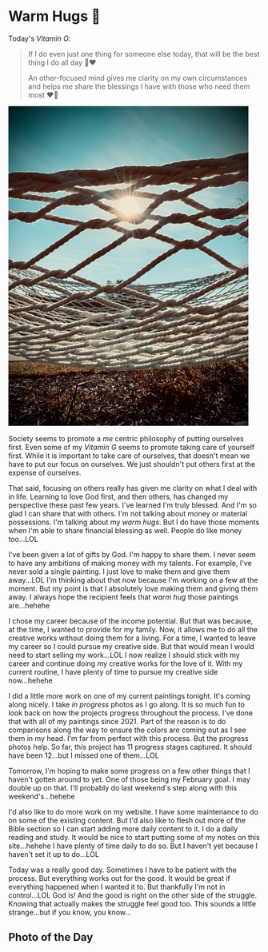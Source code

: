 # Warm Hugs 🤗

Today's *Vitamin G*:

>If I do even just one thing for someone else today, that will be the best thing I do all day 🤗❤️
>
>An other-focused mind gives me clarity on my own circumstances and helps me share the blessings I have with those who need them most ❤️🤗

![Sunbeams through a hammock](./media/IMG_5597.jpeg)

Society seems to promote a *me* centric philosophy of putting ourselves first. Even some of my *Vitamin G* seems to promote taking care of yourself first. While it is important to take care of ourselves, that doesn't mean we have to put our focus on ourselves. We just shouldn't put others first at the expense of ourselves.

That said, focusing on others really has given me clarity on what I deal with in life. Learning to love God first, and then others, has changed my perspective these past few years. I've learned I'm truly blessed. And I'm so glad I can share that with others. I'm not talking about money or material possessions. I'm talking about my *warm hugs*. But I do have those moments when I'm able to share financial blessing as well. People do like money too...LOL

I've been given a lot of gifts by God. I'm happy to share them. I never seem to have any ambitions of making money with my talents. For example, I've never sold a single painting. I just love to make them and give them away...LOL I'm thinking about that now because I'm working on a few at the moment. But my point is that I absolutely love making them and giving them away. I always hope the recipient feels that *warm hug* those paintings are...hehehe

I chose my career because of the income potential. But that was because, at the time, I wanted to provide for my family. Now, it allows me to do all the creative works without doing them for a living. For a time, I wanted to leave my career so I could pursue my creative side. But that would mean I would need to start selling my work...LOL I now realize I should stick with my career and continue doing my creative works for the love of it. With my current routine, I have plenty of time to pursue my creative side now...hehehe

I did a little more work on one of my current paintings tonight. It's coming along nicely. I take *in progress* photos as I go along. It is so much fun to look back on how the projects progress throughout the process. I've done that with all of my paintings since 2021. Part of the reason is to do comparisons along the way to ensure the colors are coming out as I see them in my head. I'm far from perfect with this process. But the progress photos help. So far, this project has 11 progress stages captured. It should have been 12...but I missed one of them...LOL

Tomorrow, I'm hoping to make some progress on a few other things that I haven't gotten around to yet. One of those being my February goal. I may double up on that. I'll probably do last weekend's step along with this weekend's...hehehe

I'd also like to do more work on my website. I have some maintenance to do on some of the existing content. But I'd also like to flesh out more of the Bible section so I can start adding more daily content to it. I do a daily reading and study. It would be nice to start putting some of my notes on this site...hehehe I have plenty of time daily to do so. But I haven't yet because I haven't set it up to do...LOL

Today was a really good day. Sometimes I have to be patient with the process. But everything works out for the good. It would be great if everything happened when I wanted it to. But thankfully I'm not in control...LOL God is! And the good is right on the other side of the struggle. Knowing that actually makes the struggle feel good too. This sounds a little strange...but if you know, you know...

## Photo of the Day

<!--@include: ../../../photos/photo-a-day/2025/02/07.md{3,}-->